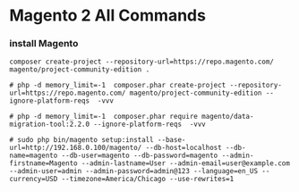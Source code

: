 # Magento 2 All Commands

### install Magento

`
 composer create-project --repository-url=https://repo.magento.com/ magento/project-community-edition .
`

```
# php -d memory_limit=-1  composer.phar create-project --repository-url=https://repo.magento.com/ magento/project-community-edition --ignore-platform-reqs  -vvv
```

```
# php -d memory_limit=-1  composer.phar require magento/data-migration-tool:2.2.0 --ignore-platform-reqs  -vvv
```

```
# sudo php bin/magento setup:install --base-url=http://192.168.0.100/magento/ --db-host=localhost --db-name=magento --db-user=magento --db-password=magento --admin-firstname=Magento --admin-lastname=User --admin-email=user@example.com --admin-user=admin --admin-password=admin@123 --language=en_US --currency=USD --timezone=America/Chicago --use-rewrites=1

```
